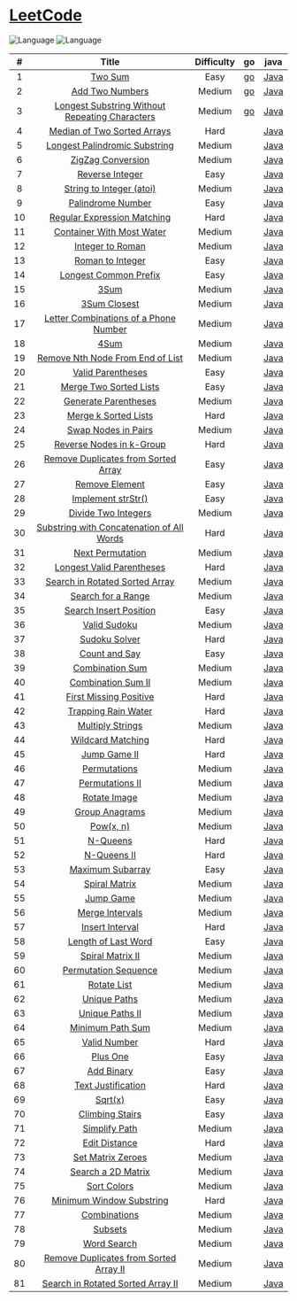 # [LeetCode](https://leetcode.com/problemset/all/)   
![Language](https://img.shields.io/badge/language-go-green.svg)  ![Language](https://img.shields.io/badge/language-java-orange.svg) 

| # | Title | Difficulty | go | java |
|:---:|:---:|:---:|:---:|:---:|
| 1 | [Two Sum](https://leetcode.com/problems/two-sum/description/) | Easy | [go](go/easy/two_sum.go) | [Java](java/easy/TwoSum.java) |
| 2 | [Add Two Numbers](https://leetcode.com/problems/add-two-numbers/description/) | Medium | [go](go/medium/add_two_numbers.go) | [Java](java/medium/AddTwoNumbers.java) |
| 3 | [Longest Substring Without Repeating Characters](https://leetcode.com/problems/longest-substring-without-repeating-characters/description/) | Medium | [go](go/medium/longest_substring_without_repeating_characters.go) | [Java](java/medium/LongestSubstringWithoutRepeatingCharacters.java) |
| 4 | [Median of Two Sorted Arrays](https://leetcode.com/problems/median-of-two-sorted-arrays/description/) | Hard |  | [Java](java/hard/MedianOfTwoSortedArrays.java) |
| 5 | [Longest Palindromic Substring](https://leetcode.com/problems/longest-palindromic-substring/description/) | Medium |  | [Java](java/medium/LongestPalindromicSubstring.java) |
| 6 | [ZigZag Conversion](https://leetcode.com/problems/zigzag-conversion/description/) | Medium |  | [Java](java/medium/ZigZagConversion.java) |
| 7 | [Reverse Integer](https://leetcode.com/problems/reverse-integer/description/) | Easy |  | [Java](java/easy/ReverseInteger.java) |
| 8 | [String to Integer (atoi)](https://leetcode.com/problems/string-to-integer-atoi/description/) | Medium |  | [Java](java/medium/StringToInteger.java) |
| 9 | [Palindrome Number](https://leetcode.com/problems/palindrome-number/description/) | Easy |  | [Java](java/easy/PalindromeNumber.java) |
| 10 | [Regular Expression Matching](https://leetcode.com/problems/regular-expression-matching/description/) | Hard |  | [Java](java/hard/RegularExpressionMatching.java) |
| 11 | [Container With Most Water](https://leetcode.com/problems/container-with-most-water/description/) | Medium |  | [Java](java/medium/ContainerWithMostWater.java) |
| 12 | [Integer to Roman](https://leetcode.com/problems/integer-to-roman/description/) | Medium |  | [Java](java/medium/IntegerToRoman.java) |
| 13 | [Roman to Integer](https://leetcode.com/problems/roman-to-integer/description/) | Easy |  | [Java](java/easy/RomanToInteger.java) |
| 14 | [Longest Common Prefix](https://leetcode.com/problems/longest-common-prefix/description/) | Easy |  | [Java](java/easy/LongestCommonPrefix.java) |
| 15 | [3Sum](https://leetcode.com/problems/3sum/description/) | Medium |  | [Java](java/medium/ThreeSum.java) |
| 16 | [3Sum Closest](https://leetcode.com/problems/3sum-closest/description/) | Medium |  | [Java](java/medium/ThreeSumClosest.java) |
| 17 | [Letter Combinations of a Phone Number](https://leetcode.com/problems/letter-combinations-of-a-phone-number/description/) | Medium |  | [Java](java/medium/LetterCombinationsOfAPhoneNumber.java) |
| 18 | [4Sum](https://leetcode.com/problems/4sum/description/) | Medium |  | [Java](java/medium/FourSum.java) |
| 19 | [Remove Nth Node From End of List](https://leetcode.com/problems/remove-nth-node-from-end-of-list/description/) | Medium |  | [Java](java/medium/RemoveNthNodeFromEndOfList.java) |
| 20 | [Valid Parentheses](https://leetcode.com/problems/valid-parentheses/description/) | Easy |  | [Java](java/easy/ValidParentheses.java) |
| 21 | [Merge Two Sorted Lists](https://leetcode.com/problems/merge-two-sorted-lists/description/) | Easy |  | [Java](java/easy/MergeTwoSortedLists.java) |
| 22 | [Generate Parentheses](https://leetcode.com/problems/generate-parentheses/description/) | Medium |  | [Java](java/medium/GenerateParentheses.java) |
| 23 | [Merge k Sorted Lists](https://leetcode.com/problems/merge-k-sorted-lists/description/) | Hard |  | [Java](java/hard/MergekSortedLists.java) |
| 24 | [Swap Nodes in Pairs](https://leetcode.com/problems/swap-nodes-in-pairs/description/) | Medium |  | [Java](java/medium/SwapNodesInPairs.java) |
| 25 | [Reverse Nodes in k-Group](https://leetcode.com/problems/reverse-nodes-in-k-group/description/) | Hard |  | [Java](java/hard/ReverseNodesInKGroup.java) |
| 26 | [Remove Duplicates from Sorted Array](https://leetcode.com/problems/remove-duplicates-from-sorted-array/description/) | Easy |  | [Java](java/easy/RemoveDuplicatesFromSortedArray.java) |
| 27 | [Remove Element](https://leetcode.com/problems/remove-element/description/) | Easy |  | [Java](java/easy/RemoveDuplicatesFromSortedArray.java) |
| 28 | [Implement strStr()](https://leetcode.com/problems/implement-strstr/description/) | Easy |  | [Java](java/easy/ImplementStr.java) |
| 29 | [Divide Two Integers](https://leetcode.com/problems/divide-two-integers/description/) | Medium |  | [Java](java/medium/DivideTwoIntegers.java) |
| 30 | [Substring with Concatenation of All Words](https://leetcode.com/problems/substring-with-concatenation-of-all-words/description/) | Hard |  | [Java](java/hard/SubstringWithConcatenationOfAllWords.java) |
| 31 | [Next Permutation](https://leetcode.com/problems/next-permutation/description/) | Medium |  | [Java](java/medium/NextPermutation.java) |
| 32 | [Longest Valid Parentheses](https://leetcode.com/problems/longest-valid-parentheses/description/) | Hard |  | [Java](java/hard/LongestValidParentheses.java) |
| 33 | [Search in Rotated Sorted Array](https://leetcode.com/problems/search-in-rotated-sorted-array/description/) | Medium |  | [Java](java/medium/SearchInRotatedSortedArray.java) |
| 34 | [Search for a Range](https://leetcode.com/problems/search-for-a-range/description/) | Medium |  | [Java](java/medium/SearchForARange.java) |
| 35 | [Search Insert Position](https://leetcode.com/problems/search-insert-position/description/) | Easy |  | [Java](java/easy/SearchInsertPosition.java) |
| 36 | [Valid Sudoku](https://leetcode.com/problems/valid-sudoku/description/) | Medium |  | [Java](java/medium/ValidSudoku.java) |
| 37 | [Sudoku Solver](https://leetcode.com/problems/sudoku-solver/description/) | Hard |  | [Java](java/hard/SudokuSolver.java) |
| 38 | [Count and Say](https://leetcode.com/problems/count-and-say/description/) | Easy |  | [Java](java/easy/CountAndSay.java) |
| 39 | [Combination Sum](https://leetcode.com/problems/combination-sum/description/) | Medium |  | [Java](java/medium/CombinationSum.java) |
| 40 | [Combination Sum II](https://leetcode.com/problems/combination-sum-ii/description/) | Medium |  | [Java](java/medium/CombinationSumII.java) |
| 41 | [First Missing Positive](https://leetcode.com/problems/first-missing-positive/description/) | Hard |  | [Java](java/hard/FirstMissingPositive.java) |
| 42 | [Trapping Rain Water](https://leetcode.com/problems/trapping-rain-water/description/) | Hard |  | [Java](java/hard/TrappingRainWater.java) |
| 43 | [Multiply Strings](https://leetcode.com/problems/multiply-strings/description/) | Medium |  | [Java](java/medium/MultiplyStrings.java) |
| 44 | [Wildcard Matching](https://leetcode.com/problems/wildcard-matching/description/) | Hard |  | [Java](java/hard/WildcardMatching.java) |
| 45 | [Jump Game II](https://leetcode.com/problems/jump-game-ii/description/) | Hard |  | [Java](java/hard/JumpGameII.java) |
| 46 | [Permutations](https://leetcode.com/problems/permutations/description/) | Medium |  | [Java](java/medium/Permutations.java) |
| 47 | [Permutations II](https://leetcode.com/problems/permutations-ii/description/) | Medium |  | [Java](java/medium/PermutationsII.java) |
| 48 | [Rotate Image](https://leetcode.com/problems/rotate-image/description/) | Medium |  | [Java](java/medium/RotateImage.java) |
| 49 | [Group Anagrams](https://leetcode.com/problems/group-anagrams/description/) | Medium |  | [Java](java/medium/GroupAnagrams.java) |
| 50 | [Pow(x, n)](https://leetcode.com/problems/powx-n/description/) | Medium |  | [Java](java/medium/PowXN.java) |
| 51 | [N-Queens](https://leetcode.com/problems/n-queens/description/) | Hard |  | [Java](java/hard/NQueens.java) |
| 52 | [N-Queens II](https://leetcode.com/problems/n-queens-ii/description/) | Hard |  | [Java](java/hard/NQueensII.java) |
| 53 | [Maximum Subarray](https://leetcode.com/problems/maximum-subarray/description/) | Easy |  | [Java](java/easy/MaximumSubarray.java) |
| 54 | [Spiral Matrix](https://leetcode.com/problems/spiral-matrix/description/) | Medium |  | [Java](java/medium/SpiralMatrix.java) |
| 55 | [Jump Game](https://leetcode.com/problems/jump-game/description/) | Medium |  | [Java](java/medium/JumpGame.java) |
| 56 | [Merge Intervals](https://leetcode.com/problems/merge-intervals/description/) | Medium |  | [Java](java/medium/MergeIntervals.java) |
| 57 | [Insert Interval](https://leetcode.com/problems/insert-interval/description/) | Hard |  | [Java](java/hard/InsertInterval.java) |
| 58 | [Length of Last Word](https://leetcode.com/problems/length-of-last-word/description/) | Easy |  | [Java](java/easy/LengthOfLastWord.java) |
| 59 | [Spiral Matrix II](https://leetcode.com/problems/spiral-matrix-ii/) | Medium |  | [Java](java/medium/SpiralMatrixII.java) |
| 60 | [Permutation Sequence](https://leetcode.com/problems/permutation-sequence/) | Medium |  | [Java](java/medium/PermutationSequence.java) |
| 61 | [Rotate List](https://leetcode.com/problems/rotate-list/) | Medium |  | [Java](java/medium/RotateList.java) |
| 62 | [Unique Paths](https://leetcode.com/problems/unique-paths/) | Medium |  | [Java](java/medium/UniquePaths.java) |
| 63 | [Unique Paths II](https://leetcode.com/problems/unique-paths-ii/) | Medium |  | [Java](java/medium/UniquePathsII.java) |
| 64 | [Minimum Path Sum](https://leetcode.com/problems/minimum-path-sum/) | Medium |  | [Java](java/medium/MinimumPathSum.java) |
| 65 | [Valid Number](https://leetcode.com/problems/valid-number/) | Hard |  | [Java](java/hard/ValidNumber.java) |
| 66 | [Plus One](https://leetcode.com/problems/plus-one/) | Easy |  | [Java](java/easy/PlusOne.java) |
| 67 | [Add Binary](https://leetcode.com/problems/add-binary/) | Easy |  | [Java](java/easy/AddBinary.java) |
| 68 | [Text Justification](https://leetcode.com/problems/text-justification/) | Hard |  | [Java](java/hard/TextJustification.java) |
| 69 | [Sqrt(x)](https://leetcode.com/problems/sqrtx/) | Easy |  | [Java](java/easy/SqrtX.java) |
| 70 | [Climbing Stairs](https://leetcode.com/problems/climbing-stairs/) | Easy |  | [Java](java/easy/ClimbingStairs.java) |
| 71 | [Simplify Path](https://leetcode.com/problems/simplify-path/) | Medium |  | [Java](java/medium/SimplifyPath.java) |
| 72 | [Edit Distance](https://leetcode.com/problems/edit-distance/) | Hard |  | [Java](java/hard/EditDistance.java) |
| 73 | [Set Matrix Zeroes](https://leetcode.com/problems/set-matrix-zeroes/) | Medium |  | [Java](java/medium/SetMatrixZeroes.java) |
| 74 | [Search a 2D Matrix](https://leetcode.com/problems/search-a-2d-matrix/) | Medium |  | [Java](java/medium/SearchA2DMatrix.java) |
| 75 | [Sort Colors](https://leetcode.com/problems/sort-colors/) | Medium |  | [Java](java/medium/SortColors.java) |
| 76 | [Minimum Window Substring](https://leetcode.com/problems/minimum-window-substring/) | Hard |  | [Java](java/hard/MinimumWindowSubstring.java) |
| 77 | [Combinations](https://leetcode.com/problems/combinations/) | Medium |  | [Java](java/medium/Combinations.java) |
| 78 | [Subsets](https://leetcode.com/problems/subsets/) | Medium |  | [Java](java/medium/Subsets.java) |
| 79 | [Word Search](https://leetcode.com/problems/word-search/) | Medium |  | [Java](java/medium/WordSearch.java) |
| 80 | [Remove Duplicates from Sorted Array II](https://leetcode.com/problems/remove-duplicates-from-sorted-array-ii/) | Medium |  | [Java](java/medium/RemoveDuplicatesFromSortedArrayII.java) |
| 81 | [Search in Rotated Sorted Array II](https://leetcode.com/problems/search-in-rotated-sorted-array-ii/) | Medium |  | [Java](java/medium/SearchInRotatedSortedArrayII.java) |
